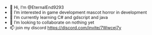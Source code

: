 - 👋 Hi, I’m @EternalEnd9293
- 👀 I’m interested in game development mascot horror in development 
- 🌱 I’m currently learning C# and gdscript and java
- 💞️ I’m looking to collaborate on nothing yet
- 📫 join my discord https://discord.com/invite/7Wwcej7y

<!---
EternalEnd9293/EternalEnd9293 is a ✨ special ✨ repository because its `README.md` (this file) appears on your GitHub profile.
You can click the Preview link to take a look at your changes.
--->
